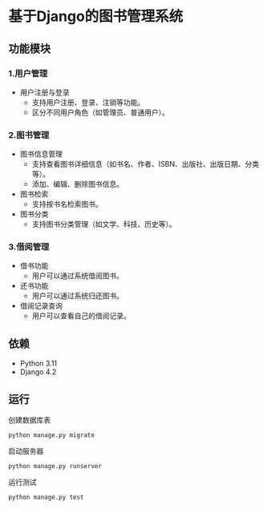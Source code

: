# 基于Django的图书管理系统

## 功能模块
### 1.用户管理
* 用户注册与登录
  * 支持用户注册、登录、注销等功能。
  * 区分不同用户角色（如管理员、普通用户）。

### 2.图书管理
* 图书信息管理
  * 支持查看图书详细信息（如书名、作者、ISBN、出版社、出版日期、分类等）。
  * 添加、编辑、删除图书信息。
* 图书检索
  * 支持按书名检索图书。
* 图书分类
  * 支持图书分类管理（如文学、科技、历史等）。

### 3.借阅管理
* 借书功能
  * 用户可以通过系统借阅图书。
* 还书功能
  * 用户可以通过系统归还图书。
* 借阅记录查询
  * 用户可以查看自己的借阅记录。

## 依赖
* Python 3.11
* Django 4.2

## 运行
创建数据库表

```shell
python manage.py migrate
```

启动服务器

```shell
python manage.py runserver
```

运行测试

```shell
python manage.py test
```
